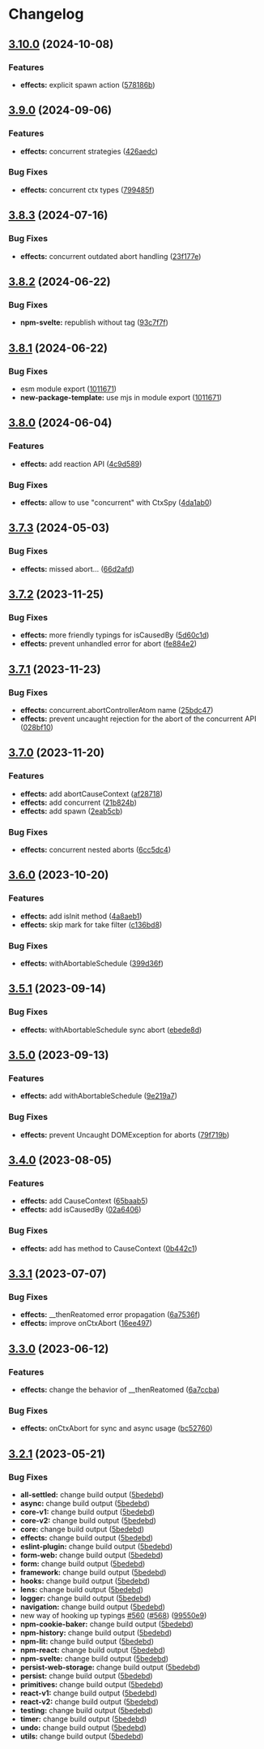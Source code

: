 # Changelog

## [3.10.0](https://github.com/artalar/reatom/compare/effects-v3.9.0...effects-v3.10.0) (2024-10-08)


### Features

* **effects:** explicit spawn action ([578186b](https://github.com/artalar/reatom/commit/578186b544723ed64ff1294d558d5162d463d4b9))

## [3.9.0](https://github.com/artalar/reatom/compare/effects-v3.8.3...effects-v3.9.0) (2024-09-06)


### Features

* **effects:** concurrent strategies ([426aedc](https://github.com/artalar/reatom/commit/426aedcefb1b22bda21433a3dd04cb235d49af9d))


### Bug Fixes

* **effects:** concurrent ctx types ([799485f](https://github.com/artalar/reatom/commit/799485fcf4aa9096b504cc52426cec74424e0515))

## [3.8.3](https://github.com/artalar/reatom/compare/effects-v3.8.2...effects-v3.8.3) (2024-07-16)


### Bug Fixes

* **effects:** concurrent outdated abort handling ([23f177e](https://github.com/artalar/reatom/commit/23f177e804546a8d43530a4c0dc764c162737513))

## [3.8.2](https://github.com/artalar/reatom/compare/effects-v3.8.1...effects-v3.8.2) (2024-06-22)


### Bug Fixes

* **npm-svelte:** republish without tag ([93c7f7f](https://github.com/artalar/reatom/commit/93c7f7f5ec58247b1b3aec854cd83b0a0ecd6a6c))

## [3.8.1](https://github.com/artalar/reatom/compare/effects-v3.8.0...effects-v3.8.1) (2024-06-22)


### Bug Fixes

* esm module export ([1011671](https://github.com/artalar/reatom/commit/10116719dd92d8102352a39e4ed772b8173d8668))
* **new-package-template:** use mjs in module export ([1011671](https://github.com/artalar/reatom/commit/10116719dd92d8102352a39e4ed772b8173d8668))

## [3.8.0](https://github.com/artalar/reatom/compare/effects-v3.7.3...effects-v3.8.0) (2024-06-04)


### Features

* **effects:** add reaction API ([4c9d589](https://github.com/artalar/reatom/commit/4c9d5892f733e04e575937133eca3ec51424759f))


### Bug Fixes

* **effects:** allow to use "concurrent" with CtxSpy ([4da1ab0](https://github.com/artalar/reatom/commit/4da1ab04ecbd1de66d783c2bad2da6671981905a))

## [3.7.3](https://github.com/artalar/reatom/compare/effects-v3.7.2...effects-v3.7.3) (2024-05-03)


### Bug Fixes

* **effects:** missed abort... ([66d2afd](https://github.com/artalar/reatom/commit/66d2afd9bb6cfc1ababdffb7b547b7cee3e9425b))

## [3.7.2](https://github.com/artalar/reatom/compare/effects-v3.7.1...effects-v3.7.2) (2023-11-25)


### Bug Fixes

* **effects:** more friendly typings for isCausedBy ([5d60c1d](https://github.com/artalar/reatom/commit/5d60c1da8710c90df60b24e5d013e829455260d0))
* **effects:** prevent unhandled error for abort ([fe884e2](https://github.com/artalar/reatom/commit/fe884e24ac574fc50c7ce4e825459d7059136b73))

## [3.7.1](https://github.com/artalar/reatom/compare/effects-v3.7.0...effects-v3.7.1) (2023-11-23)


### Bug Fixes

* **effects:** concurrent.abortControllerAtom name ([25bdc47](https://github.com/artalar/reatom/commit/25bdc479e62045f946aeee6b9e001a8cb3450a07))
* **effects:** prevent uncaught rejection for the abort of the concurrent API ([028bf10](https://github.com/artalar/reatom/commit/028bf10baa38bcd85d6ae7445c8294160b50ca07))

## [3.7.0](https://github.com/artalar/reatom/compare/effects-v3.6.0...effects-v3.7.0) (2023-11-20)


### Features

* **effects:** add abortCauseContext ([af28718](https://github.com/artalar/reatom/commit/af28718598a852ba7926e54cd5f1b6a508441951))
* **effects:** add concurrent ([21b824b](https://github.com/artalar/reatom/commit/21b824b939bd6bd57b3d33d8eaa91ea67d784c41))
* **effects:** add spawn ([2eab5cb](https://github.com/artalar/reatom/commit/2eab5cbc6b26450b09ed43ad9cb815a997950c1d))


### Bug Fixes

* **effects:** concurrent nested aborts ([6cc5dc4](https://github.com/artalar/reatom/commit/6cc5dc45c8f6bb9e51c2fd76c7b6dda7352ce4c2))

## [3.6.0](https://github.com/artalar/reatom/compare/effects-v3.5.1...effects-v3.6.0) (2023-10-20)


### Features

* **effects:** add isInit method ([4a8aeb1](https://github.com/artalar/reatom/commit/4a8aeb14d0cdf54a545dda498c026e8f9b7c29d2))
* **effects:** skip mark for take filter ([c136bd8](https://github.com/artalar/reatom/commit/c136bd884df59715ea8a4028e29eaa3e1dc6b076))


### Bug Fixes

* **effects:** withAbortableSchedule ([399d36f](https://github.com/artalar/reatom/commit/399d36ffb00d3597fa9c234358b8c50a6aeb8a7a))

## [3.5.1](https://github.com/artalar/reatom/compare/effects-v3.5.0...effects-v3.5.1) (2023-09-14)


### Bug Fixes

* **effects:** withAbortableSchedule sync abort ([ebede8d](https://github.com/artalar/reatom/commit/ebede8d8f652da58bf2e29d6b5ec58966199059b))

## [3.5.0](https://github.com/artalar/reatom/compare/effects-v3.4.0...effects-v3.5.0) (2023-09-13)


### Features

* **effects:** add withAbortableSchedule ([9e219a7](https://github.com/artalar/reatom/commit/9e219a7d61c18cc15bcff28f310938166d10de2c))


### Bug Fixes

* **effects:** prevent Uncaught DOMException for aborts ([79f719b](https://github.com/artalar/reatom/commit/79f719bbdd6e97cb56c3399a841c33764822d598))

## [3.4.0](https://github.com/artalar/reatom/compare/effects-v3.3.1...effects-v3.4.0) (2023-08-05)


### Features

* **effects:** add CauseContext ([65baab5](https://github.com/artalar/reatom/commit/65baab5cdc1256619b1fa779376f3e7508fc0c8d))
* **effects:** add isCausedBy ([02a6406](https://github.com/artalar/reatom/commit/02a64069e272387cb64b1573a765a3d70abac825))


### Bug Fixes

* **effects:** add has method to CauseContext ([0b442c1](https://github.com/artalar/reatom/commit/0b442c1fdbb119c2828951aff0b97d490efdb397))

## [3.3.1](https://github.com/artalar/reatom/compare/effects-v3.3.0...effects-v3.3.1) (2023-07-07)


### Bug Fixes

* **effects:** __thenReatomed error propagation ([6a7536f](https://github.com/artalar/reatom/commit/6a7536f7b5afcad22fc90fc0afbfc7b71bfd71ec))
* **effects:** improve onCtxAbort ([16ee497](https://github.com/artalar/reatom/commit/16ee497b08810aef908bcd7b2b2e7151d5f4ff12))

## [3.3.0](https://github.com/artalar/reatom/compare/effects-v3.2.1...effects-v3.3.0) (2023-06-12)


### Features

* **effects:** change the behavior of __thenReatomed ([6a7ccba](https://github.com/artalar/reatom/commit/6a7ccba6a46521807d5d1e5eef3c3ad219454779))


### Bug Fixes

* **effects:** onCtxAbort for sync and async usage ([bc52760](https://github.com/artalar/reatom/commit/bc52760aa54d767744ba07ce17124d1f48f0a4ee))

## [3.2.1](https://github.com/artalar/reatom/compare/effects-v3.2.0...effects-v3.2.1) (2023-05-21)


### Bug Fixes

* **all-settled:** change build output ([5bedebd](https://github.com/artalar/reatom/commit/5bedebda3a1ee92850d10f767686303b8ec2ba0e))
* **async:** change build output ([5bedebd](https://github.com/artalar/reatom/commit/5bedebda3a1ee92850d10f767686303b8ec2ba0e))
* **core-v1:** change build output ([5bedebd](https://github.com/artalar/reatom/commit/5bedebda3a1ee92850d10f767686303b8ec2ba0e))
* **core-v2:** change build output ([5bedebd](https://github.com/artalar/reatom/commit/5bedebda3a1ee92850d10f767686303b8ec2ba0e))
* **core:** change build output ([5bedebd](https://github.com/artalar/reatom/commit/5bedebda3a1ee92850d10f767686303b8ec2ba0e))
* **effects:** change build output ([5bedebd](https://github.com/artalar/reatom/commit/5bedebda3a1ee92850d10f767686303b8ec2ba0e))
* **eslint-plugin:** change build output ([5bedebd](https://github.com/artalar/reatom/commit/5bedebda3a1ee92850d10f767686303b8ec2ba0e))
* **form-web:** change build output ([5bedebd](https://github.com/artalar/reatom/commit/5bedebda3a1ee92850d10f767686303b8ec2ba0e))
* **form:** change build output ([5bedebd](https://github.com/artalar/reatom/commit/5bedebda3a1ee92850d10f767686303b8ec2ba0e))
* **framework:** change build output ([5bedebd](https://github.com/artalar/reatom/commit/5bedebda3a1ee92850d10f767686303b8ec2ba0e))
* **hooks:** change build output ([5bedebd](https://github.com/artalar/reatom/commit/5bedebda3a1ee92850d10f767686303b8ec2ba0e))
* **lens:** change build output ([5bedebd](https://github.com/artalar/reatom/commit/5bedebda3a1ee92850d10f767686303b8ec2ba0e))
* **logger:** change build output ([5bedebd](https://github.com/artalar/reatom/commit/5bedebda3a1ee92850d10f767686303b8ec2ba0e))
* **navigation:** change build output ([5bedebd](https://github.com/artalar/reatom/commit/5bedebda3a1ee92850d10f767686303b8ec2ba0e))
* new way of hooking up typings [#560](https://github.com/artalar/reatom/issues/560) ([#568](https://github.com/artalar/reatom/issues/568)) ([99550e9](https://github.com/artalar/reatom/commit/99550e98c34df7efd8431282a868a0483bed5dc8))
* **npm-cookie-baker:** change build output ([5bedebd](https://github.com/artalar/reatom/commit/5bedebda3a1ee92850d10f767686303b8ec2ba0e))
* **npm-history:** change build output ([5bedebd](https://github.com/artalar/reatom/commit/5bedebda3a1ee92850d10f767686303b8ec2ba0e))
* **npm-lit:** change build output ([5bedebd](https://github.com/artalar/reatom/commit/5bedebda3a1ee92850d10f767686303b8ec2ba0e))
* **npm-react:** change build output ([5bedebd](https://github.com/artalar/reatom/commit/5bedebda3a1ee92850d10f767686303b8ec2ba0e))
* **npm-svelte:** change build output ([5bedebd](https://github.com/artalar/reatom/commit/5bedebda3a1ee92850d10f767686303b8ec2ba0e))
* **persist-web-storage:** change build output ([5bedebd](https://github.com/artalar/reatom/commit/5bedebda3a1ee92850d10f767686303b8ec2ba0e))
* **persist:** change build output ([5bedebd](https://github.com/artalar/reatom/commit/5bedebda3a1ee92850d10f767686303b8ec2ba0e))
* **primitives:** change build output ([5bedebd](https://github.com/artalar/reatom/commit/5bedebda3a1ee92850d10f767686303b8ec2ba0e))
* **react-v1:** change build output ([5bedebd](https://github.com/artalar/reatom/commit/5bedebda3a1ee92850d10f767686303b8ec2ba0e))
* **react-v2:** change build output ([5bedebd](https://github.com/artalar/reatom/commit/5bedebda3a1ee92850d10f767686303b8ec2ba0e))
* **testing:** change build output ([5bedebd](https://github.com/artalar/reatom/commit/5bedebda3a1ee92850d10f767686303b8ec2ba0e))
* **timer:** change build output ([5bedebd](https://github.com/artalar/reatom/commit/5bedebda3a1ee92850d10f767686303b8ec2ba0e))
* **undo:** change build output ([5bedebd](https://github.com/artalar/reatom/commit/5bedebda3a1ee92850d10f767686303b8ec2ba0e))
* **utils:** change build output ([5bedebd](https://github.com/artalar/reatom/commit/5bedebda3a1ee92850d10f767686303b8ec2ba0e))
